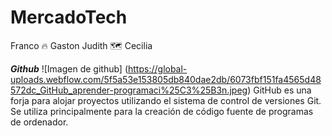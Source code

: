 # MercadoTech

Franco :fire:
Gaston
Judith :world_map:
Cecilia

***Github***
![Imagen de github]
(https://global-uploads.webflow.com/5f5a53e153805db840dae2db/6073fbf151fa4565d48572dc_GitHub_aprender-programaci%25C3%25B3n.jpeg)
GitHub es una forja para alojar proyectos utilizando el sistema de control de versiones Git. Se utiliza principalmente para la creación de código fuente de programas de ordenador. 